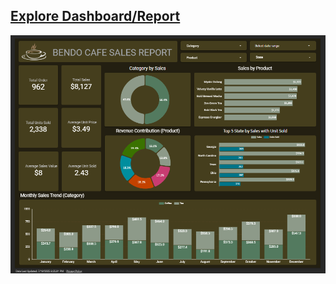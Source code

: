 [Explore Dashboard/Report](https://lookerstudio.google.com/s/hEP13BRXaR4)
---
![Dashboard Preview](Bendo%20Cafe%20Sales%20Report.png)


